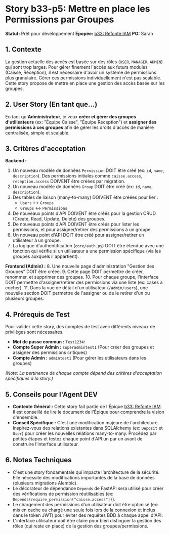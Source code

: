 # Story b33-p5: Mettre en place les Permissions par Groupes

**Statut:** Prêt pour développement
**Épopée:** [b33: Refonte IAM](../epics/epic-b33-iam-refonte.md)
**PO:** Sarah

## 1. Contexte

La gestion actuelle des accès est basée sur des rôles (`USER`, `MANAGER`, `ADMIN`) qui sont trop larges. Pour gérer finement l'accès aux futurs modules (Caisse, Réception), il est nécessaire d'avoir un système de permissions plus granulaire. Gérer ces permissions individuellement n'est pas scalable. Cette story propose de mettre en place une gestion des accès basée sur les groupes.

## 2. User Story (En tant que...)

En tant qu'**Administrateur**, je veux **créer et gérer des groupes d'utilisateurs** (ex: "Équipe Caisse", "Équipe Réception") et **assigner des permissions à ces groupes** afin de gérer les droits d'accès de manière centralisée, simple et scalable.

## 3. Critères d'acceptation

**Backend :**
1.  Un nouveau modèle de données `Permission` DOIT être créé (ex: `id`, `name`, `description`). Des permissions initiales comme `caisse.access`, `reception.access` DOIVENT être créées par migration.
2.  Un nouveau modèle de données `Group` DOIT être créé (ex: `id`, `name`, `description`).
3.  Des tables de liaison (many-to-many) DOIVENT être créées pour lier :
    -   `Users` <-> `Groups`
    -   `Groups` <-> `Permissions`
4.  De nouveaux points d'API DOIVENT être créés pour la gestion CRUD (Create, Read, Update, Delete) des groupes.
5.  De nouveaux points d'API DOIVENT être créés pour lister les permissions, et pour assigner/retirer des permissions à un groupe.
6.  Un nouveau point d'API DOIT être créé pour assigner/retirer un utilisateur à un groupe.
7.  La logique d'authentification (`core/auth.py`) DOIT être étendue avec une fonction qui vérifie si un utilisateur a une permission spécifique (via les groupes auxquels il appartient).

**Frontend (Admin) :**
8.  Une nouvelle page d'administration "Gestion des Groupes" DOIT être créée.
9.  Cette page DOIT permettre de créer, renommer, et supprimer des groupes.
10. Pour chaque groupe, l'interface DOIT permettre d'assigner/retirer des permissions via une liste (ex: cases à cocher).
11. Dans la vue de détail d'un utilisateur (`/admin/users`), une nouvelle section DOIT permettre de l'assigner ou de le retirer d'un ou plusieurs groupes.

## 4. Prérequis de Test

Pour valider cette story, des comptes de test avec différents niveaux de privilèges sont nécessaires.

- **Mot de passe commun :** `Test1234!`
- **Compte Super Admin :** `superadmintest1` (Pour créer des groupes et assigner des permissions critiques)
- **Compte Admin :** `admintest1` (Pour gérer les utilisateurs dans les groupes)

*(Note: La pertinence de chaque compte dépend des critères d'acceptation spécifiques à la story.)*

## 5. Conseils pour l'Agent DEV

- **Contexte Général :** Cette story fait partie de l'Épique [b33: Refonte IAM](../epics/epic-b33-iam-refonte.md). Il est conseillé de lire le document de l'Épique pour comprendre la vision d'ensemble.
- **Conseil Spécifique :** C'est une modification majeure de l'architecture. Inspirez-vous des relations existantes dans SQLAlchemy (ex: `Deposit` et `User`) pour créer les nouvelles relations many-to-many. Procédez par petites étapes et testez chaque point d'API un par un avant de construire l'interface utilisateur.

## 6. Notes Techniques

-   C'est une story fondamentale qui impacte l'architecture de la sécurité. Elle nécessite des modifications importantes de la base de données (plusieurs migrations Alembic).
-   Le décorateur de dépendance `Depends` de FastAPI sera utilisé pour créer des vérifications de permission réutilisables (ex: `Depends(require_permission("caisse.access"))`).
-   Le chargement des permissions d'un utilisateur doit être optimisé (ex: mis en cache ou chargé une seule fois lors de la connexion et inclus dans le token JWT) pour éviter des requêtes BDD à chaque appel d'API.
-   L'interface utilisateur doit être claire pour bien distinguer la gestion des rôles (qui reste en place) de la gestion des groupes/permissions.
